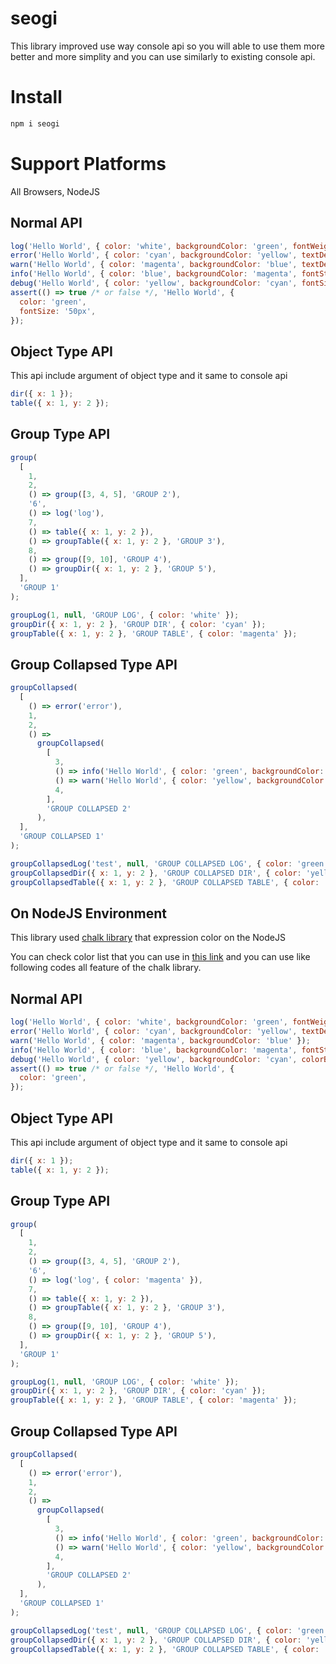 # seogi

This library improved use way console api so you will able to use them more better and more simplity and you can use similarly to existing console api.

# Install

```javascript
npm i seogi
```

# Support Platforms

All Browsers, NodeJS

## Normal API

```javascript
log('Hello World', { color: 'white', backgroundColor: 'green', fontWeight: 'bold', fontSize: '10px' });
error('Hello World', { color: 'cyan', backgroundColor: 'yellow', textDecoration: 'underline', fontSize: '20px' });
warn('Hello World', { color: 'magenta', backgroundColor: 'blue', textDecoration: 'line-through', fontSize: '30px' });
info('Hello World', { color: 'blue', backgroundColor: 'magenta', fontStyle: 'italic', fontSize: '40px' });
debug('Hello World', { color: 'yellow', backgroundColor: 'cyan', fontSize: '50px' });
assert(() => true /* or false */, 'Hello World', {
  color: 'green',
  fontSize: '50px',
});
```

## Object Type API

This api include argument of object type and it same to console api

```javascript
dir({ x: 1 });
table({ x: 1, y: 2 });
```

## Group Type API

```javascript
group(
  [
    1,
    2,
    () => group([3, 4, 5], 'GROUP 2'),
    '6',
    () => log('log'),
    7,
    () => table({ x: 1, y: 2 }),
    () => groupTable({ x: 1, y: 2 }, 'GROUP 3'),
    8,
    () => group([9, 10], 'GROUP 4'),
    () => groupDir({ x: 1, y: 2 }, 'GROUP 5'),
  ],
  'GROUP 1'
);

groupLog(1, null, 'GROUP LOG', { color: 'white' });
groupDir({ x: 1, y: 2 }, 'GROUP DIR', { color: 'cyan' });
groupTable({ x: 1, y: 2 }, 'GROUP TABLE', { color: 'magenta' });
```

## Group Collapsed Type API

```javascript
groupCollapsed(
  [
    () => error('error'),
    1,
    2,
    () =>
      groupCollapsed(
        [
          3,
          () => info('Hello World', { color: 'green', backgroundColor: 'yellow' }),
          () => warn('Hello World', { color: 'yellow', backgroundColor: 'white' }),
          4,
        ],
        'GROUP COLLAPSED 2'
      ),
  ],
  'GROUP COLLAPSED 1'
);

groupCollapsedLog('test', null, 'GROUP COLLAPSED LOG', { color: 'green' });
groupCollapsedDir({ x: 1, y: 2 }, 'GROUP COLLAPSED DIR', { color: 'yellow' });
groupCollapsedTable({ x: 1, y: 2 }, 'GROUP COLLAPSED TABLE', { color: 'blue' });
```

## On NodeJS Environment

This library used [chalk library](https://github.com/chalk/chalk) that expression color on the NodeJS

You can check color list that you can use in [this link](<(https://github.com/chalk/chalk)>) and you can use like following codes all feature of the chalk library.

## Normal API

```javascript
log('Hello World', { color: 'white', backgroundColor: 'green', fontWeight: 'bold' });
error('Hello World', { color: 'cyan', backgroundColor: 'yellow', textDecoration: 'underline' });
warn('Hello World', { color: 'magenta', backgroundColor: 'blue' });
info('Hello World', { color: 'blue', backgroundColor: 'magenta', fontStyle: 'italic', backgroundColorBright: true });
debug('Hello World', { color: 'yellow', backgroundColor: 'cyan', colorBright: true });
assert(() => true /* or false */, 'Hello World', {
  color: 'green',
});
```

## Object Type API

This api include argument of object type and it same to console api

```javascript
dir({ x: 1 });
table({ x: 1, y: 2 });
```

## Group Type API

```javascript
group(
  [
    1,
    2,
    () => group([3, 4, 5], 'GROUP 2'),
    '6',
    () => log('log', { color: 'magenta' }),
    7,
    () => table({ x: 1, y: 2 }),
    () => groupTable({ x: 1, y: 2 }, 'GROUP 3'),
    8,
    () => group([9, 10], 'GROUP 4'),
    () => groupDir({ x: 1, y: 2 }, 'GROUP 5'),
  ],
  'GROUP 1'
);

groupLog(1, null, 'GROUP LOG', { color: 'white' });
groupDir({ x: 1, y: 2 }, 'GROUP DIR', { color: 'cyan' });
groupTable({ x: 1, y: 2 }, 'GROUP TABLE', { color: 'magenta' });
```

## Group Collapsed Type API

```javascript
groupCollapsed(
  [
    () => error('error'),
    1,
    2,
    () =>
      groupCollapsed(
        [
          3,
          () => info('Hello World', { color: 'green', backgroundColor: 'yellow' }),
          () => warn('Hello World', { color: 'yellow', backgroundColor: 'white' }),
          4,
        ],
        'GROUP COLLAPSED 2'
      ),
  ],
  'GROUP COLLAPSED 1'
);

groupCollapsedLog('test', null, 'GROUP COLLAPSED LOG', { color: 'green' });
groupCollapsedDir({ x: 1, y: 2 }, 'GROUP COLLAPSED DIR', { color: 'yellow' });
groupCollapsedTable({ x: 1, y: 2 }, 'GROUP COLLAPSED TABLE', { color: 'blue' });
```
